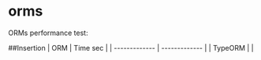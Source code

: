 # orms

ORMs performance test:

##Insertion 
| ORM  | Time sec |
| ------------- | ------------- |
| TypeORM  |  |
